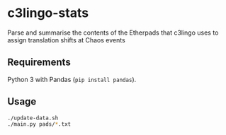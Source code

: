 # c3lingo-stats

Parse and summarise the contents of the Etherpads that c3lingo uses to assign translation shifts at Chaos events

## Requirements

Python 3 with Pandas (`pip install pandas`).

## Usage

```sh
./update-data.sh
./main.py pads/*.txt
```

